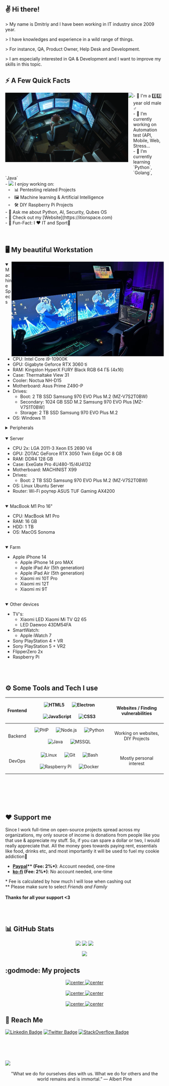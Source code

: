 <!--
Nice to see you in my readme source. Enjoy my fun ^_^
-->
## ✌️ Hi there!

<p> > My name is Dmitriy and I have been working in IT industry since 2009 year.</p>
<p> > I have knowledges and experience in a wild range of things.</p>
<p> > For instance, QA, Product Owner, Help Desk and Development. </p>
<p> > I am especially interested in QA & Development and I want to improve my skills in this topic.</p>

## ⚡️ A Few Quick Facts

<!--
This part was an absolute nightmare to figure out. Turns out that Githubs extended markdown is scuffed as hell. Left-embedded gifs break everything, so what you see below is the only way to fix it. I seem to be the only one to have even gotten that far.
-->  

<div>
<img align="left" src="https://github.com/dmitriy-belkin/dmitriy-belkin/blob/main/.github/images/develop.gif?raw=true" height="220vh">
<img align="left" height="260vh" src="https://upload.wikimedia.org/wikipedia/commons/3/3d/1_120_transparent.png">
</div>
- 🧑 I'm a 3️⃣2️⃣ year old male ♂️<br>
- 🔭 I’m currently working on Automation test (API, Mobile, Web, Stress...<br>
- 🌱 I’m currently learning `Python`, `Golang`, `Java`<br>
- <img src="https://github.com/dmitriy-belkin/dmitriy-belkin/assets/33028836/30de9828-3a45-40e9-87bb-a45828dcebec" width="16px">  I enjoy working on:<br>
&nbsp; ∘ &nbsp; 📊 Pentesting related Projects<br>
&nbsp; ∘ &nbsp; 🖼 Machine learning & Artificial Intelligence<br>
&nbsp; ∘ &nbsp; 🛠 DIY Raspberry Pi Projects<br>
- 💬 Ask me about Python, AI, Security, Qubes OS<br>
- 📙 Check out my [Website](https://itionspace.com)<br>
- 🎉 Fun-Fact: I ❤️ IT and Sport🥋<br>
<br><br>

<!--
Lets also add a nice spec list bc why not :)
-->
## 🖥️ My beautiful Workstation

<img align="right" height="300vh" src=".github/images/work_place.jpg">
<details open>
  <summary>Machine Specs</summary>

  - CPU: Intel Core i9-10900K
  - GPU: Gigabyte Geforce RTX 3060 ti
  - RAM: Kingston HyperX FURY Black RGB 64 ГБ (4x16)
  - Case: Thermaltake View 31
  - Cooler: Noctua NH-D15
  - Motherboard: Asus Prime Z490-P
  - Drives:
    - Boot: 2 TB SSD Samsung 970 EVO Plus M.2 (MZ-V7S2T0BW)
    - Secondary: 1024 GB SSD M.2 Samsung 970 EVO Plus [MZ-V7S1T0BW]
    - Storage: 2 TB SSD Samsung 970 EVO Plus M.2
  - OS: Windows 11

</details>

<details>
  <summary>Peripherals</summary>

  - Monitor 1: Asus MX279H
  - Monitor 2: HP 27f
  - Keyboard: Razer Ornata Chroma
  - Mouse: SteelSeries Rival 100
  - Audio Equip:
    - Speakers: M-Audio BX5
    - Audio Interface: M-Audio M-Track II Plus
    - Microphone: Audio-Technica 2035
    - Headphones: M-Audio ATH-M50x

  </details>

<br/>

<details open>
  <summary>Server</summary>

  - CPU 2x: LGA 2011-3 Xeon E5 2690 V4
  - GPU: ZOTAC GeForce RTX 3050 Twin Edge OC 8 GB
  - RAM: DDR4 128 GB
  - Case: ExeGate Pro 4U480-15/4U4132
  - Motherboard: MACHINIST X99
  - Drives:
    - Boot: 2 TB SSD Samsung 970 EVO Plus M.2 (MZ-V7S2T0BW)
  - OS: Linux Ubuntu Server
  - Router: Wi-Fi роутер ASUS TUF Gaming AX4200
</details>

<br/>

<details open>
  <summary>MacBook M1 Pro 16"</summary>

  - CPU: MacBook M1 Pro
  - RAM: 16 GB
  - HDD: 1 TB
  - OS: MacOS Sonoma

</details>

<br/>

<details open>
  <summary>Farm</summary>

  - Apple iPhone 14
    - Apple iPhone 14 pro MAX
    - Apple iPad Air (5th generation)
    - Apple iPad Air (5th generation)
    - Xiaomi mi 10T Pro
    - Xiaomi mi 12T
    - Xiaomi mi 9T

</details>

<br/>

<details open>
  <summary>Other devices</summary>

  - TV's:
    - Xiaomi LED Xiaomi Mi TV Q2 65
    - LED Daewoo 43DM54FA
  - SmartWatch:
    - Apple iWatch 7
  - Sony PlayStation 4 + VR
  - Sony PlayStation 5 + VR2
  - FlipperZero 2x
  - Raspberry Pi

</details>

<br><br>

## ⚙️ Some Tools and Tech I use

<!--
List hell. Be my guest, I will explain absolutely nothing
-->  

| Frontend |                                                                         <img style="margin: 10px" src="https://profilinator.rishav.dev/skills-assets/html5-original-wordmark.svg" alt="HTML5" height="50" /> <img style="margin: 10px" src="https://profilinator.rishav.dev/skills-assets/electron-original.svg" alt="Electron" height="50" /> <img style="margin: 10px" src="https://profilinator.rishav.dev/skills-assets/javascript-original.svg" alt="JavaScript" height="50" /> <img style="margin: 10px" src="https://profilinator.rishav.dev/skills-assets/css3-original-wordmark.svg" alt="CSS3" height="50" />                                                                           | Websites / Finding vulnerabilities | 
| :---: |:-------------------------------------------------------------------------------------------------------------------------------------------------------------------------------------------------------------------------------------------------------------------------------------------------------------------------------------------------------------------------------------------------------------------------------------------------------------------------------------------------------------------------------------------------------------------------------------------------------------------------------------------------------------------------------------------------:| :---: |
| Backend | <img style="margin: 10px" src="https://profilinator.rishav.dev/skills-assets/php-original.svg" alt="PHP" height="50" /> <img style="margin: 10px" src="https://profilinator.rishav.dev/skills-assets/nodejs-original-wordmark.svg" alt="Node.js" height="50" /> <img style="margin: 10px" src="https://profilinator.rishav.dev/skills-assets/python-original.svg" alt="Python" height="50" /> <img style="margin: 10px" src="https://profilinator.rishav.dev/skills-assets/java-original-wordmark.svg" alt="Java" height="50" /> <img style="margin: 10px" src="https://user-images.githubusercontent.com/15386828/118396465-5129c000-b658-11eb-8fa1-48f185431c82.png" alt="MSSQL" height="50" /> | Working on websites, DIY Projects
| DevOps | <img style="margin: 10px" src="https://profilinator.rishav.dev/skills-assets/linux-original.svg" alt="Linux" height="50" /> <img style="margin: 10px" src="https://profilinator.rishav.dev/skills-assets/git-scm-icon.svg" alt="Git" height="50" /> <img style="margin: 10px" src="https://profilinator.rishav.dev/skills-assets/gnu_bash-icon.svg" alt="Bash" height="50" /> <img style="margin: 10px" src="https://upload.wikimedia.org/wikipedia/de/thumb/c/cb/Raspberry_Pi_Logo.svg/570px-Raspberry_Pi_Logo.svg.png" alt="Raspberry Pi" height="50" /> <img style="margin: 10px" src="https://profilinator.rishav.dev/skills-assets/docker-original-wordmark.svg" alt="Docker" height="50" /> | Mostly personal interest |

<br><br>

<br><br>

## ❤️ Support me

<!--
Please support me >.<
-->  

<p>Since I work full-time on open-source projects spread across my organizations, my only source of income is donations from people like you that use & appreciate my stuff. So, if you can spare a dollar or two, I would really appreciate that. All the money goes towards paying rent, essentials like food, drinks etc, and most importantly it will be used to fuel my cookie addiction🍪<br></p>

- **[Paypal](<https://paypal.me/dmitriybelkin>)\*\* (Fee: 2%\*)**: Account needed, one-time<br>
- **[ko-fi](<https://ko-fi.com/dmitriybelkin>) (Fee: 2%\*)**: No account needed, one-time<br>

\* Fee is calculated by how much I will lose when cashing out<br>
\*\* Please make sure to select *Friends and Family*<br><br>
**Thanks for all your support <3**

<br><br>

## 📊 GitHub Stats

<!--
Gotta love some stats
-->  

<p align="center">
  <img src="https://github-readme-stats.vercel.app/api?username=dmitriy-belkin&theme=radical&hide_border=false&include_all_commits=false&count_private=true" width="32%">
  <img src="https://github-readme-streak-stats.herokuapp.com/?user=dmitriy-belkin&theme=radical&hide_border=false" width="35%">
  <img src="https://github-readme-stats.vercel.app/api/top-langs/?username=dmitriy-belkin&theme=radical&hide_border=false&include_all_commits=false&count_private=true&layout=compact" width="25%">
</p>

<p align="center">
  <img src="https://github-profile-trophy.vercel.app/?username=dmitriy-belkin&theme=radical&no-frame=false&no-bg=false&margin-w=4&rank=-C" width="786">
</p>



<!--
Aaaaaand thats it. Vewy nice
-->  

## :godmode: My projects
<div align="center">
<a href="https://github.com/dmitriy-belkin/sitemap-parser">
<img align="top" alt="center" src="https://github-readme-stats.vercel.app/api/pin/?username=dmitriy-belkin&repo=sitemap-parser&theme=radical&hide_border=false&include_all_commits=false&count_private=true" width="32%" />
</a>
<a href="https://github.com/dmitriy-belkin/platforma-gfc-gui-web-test">
<img align="top" alt="center" src="https://github-readme-stats.vercel.app/api/pin/?username=dmitriy-belkin&repo=platforma-gfc-gui-web-test&theme=radical&hide_border=false&include_all_commits=false&count_private=true" width="32%" />
</a>
<br />
<br />
<a href="https://github.com/dmitriy-belkin/csssr">
<img align="top" alt="center" src="https://github-readme-stats.vercel.app/api/pin/?username=dmitriy-belkin&repo=csssr&theme=radical&hide_border=false&include_all_commits=false&count_private=true" width="32%" />
</a>
<a href="https://github.com/dmitriy-belkin/platform-gfc-appium">
<img align="top" alt="center" src="https://github-readme-stats.vercel.app/api/pin/?username=dmitriy-belkin&repo=platform-gfc-appium&theme=radical&hide_border=false&include_all_commits=false&count_private=true" width="32%" />
</a>
<br />
<br />
<a href="https://github.com/dmitriy-belkin/calculator">
<img align="top" alt="center" src="https://github-readme-stats.vercel.app/api/pin/?username=dmitriy-belkin&repo=calculator&theme=radical&hide_border=false&include_all_commits=false&count_private=true" width="32%" />
</a>
<a href="https://github.com/dmitriy-belkin/python_addressbook">
<img align="top" alt="center" src="https://github-readme-stats.vercel.app/api/pin/?username=dmitriy-belkin&repo=python_addressbook&theme=radical&hide_border=false&include_all_commits=false&count_private=true" width="32%" />
</a>
</div>


## 📡 Reach Me
[![Linkedin Badge](https://img.shields.io/badge/-dmitriybelkin-blue?style=flat-square&logo=Linkedin&logoColor=white&link=https://www.linkedin.com/in/dmitriybelkin/)](https://www.linkedin.com/in/dmitriybelkin/) 
[![Twitter Badge](https://img.shields.io/badge/-Demetrius.Belkin-1ca0f1?style=flat-square&logo=facebook&logoColor=white&link=https://facebook.com/Demetrius.Belkin)](https://facebook.com/Demetrius.Belkin)
[![StackOverflow Badge](https://img.shields.io/badge/-dmitriybelkin-2d2d2d?style=flat-square&logo=StackOverflow&logoColor=orange&link=https://stackoverflow.com/users/10249673/dmitriy-belkin)](https://stackoverflow.com/users/10249673/dmitriy-belkin)


<br />
<br />
<br />
<br />


<img src="https://visitor-badge.laobi.icu/badge?page_id=dmitriy-belkin"/> 

<div align="center">
  <p>"What we do for ourselves dies with us. What we do for others and the world remains and is immortal.” ― Albert Pine</p>
</div>

